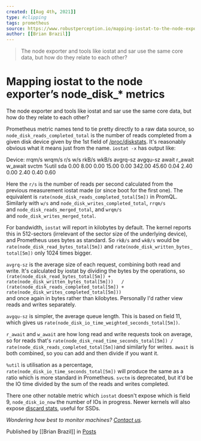 ```yaml
---
created: [[Aug 4th, 2021]]
type: #clipping
tags: prometheus 
source: https://www.robustperception.io/mapping-iostat-to-the-node-exporters-node_disk_-metrics
author: [[Brian Brazil]] 
---
```

> The node exporter and tools like iostat and sar use the same core data, but how do they relate to each other?

# Mapping iostat to the node exporter’s node_disk_* metrics


The node exporter and tools like iostat and sar use the same core data, but how do they relate to each other?

Prometheus metric names tend to tie pretty directly to a raw data source, so `node_disk_reads_completed_total` is the number of reads completed from a given disk device given by the 1st field of [/proc/diskstats](https://www.kernel.org/doc/Documentation/iostats.txt). It's reasonably obvious what it means just from the name. `iostat -x` has output like:

Device: rrqm/s wrqm/s  r/s   w/s rkB/s  wkB/s avgrq-sz avgqu-sz await r\_await w\_await svctm %util
sda       0.00  8.00  0.00 15.00  0.00 342.00    45.60     0.04  2.40    0.00    2.40  0.40  0.60

Here the `r/s` is the number of reads per second calculated from the previous measurement iostat made (or since boot for the first one). The equivalent is `rate(node_disk_reads_completed_total[5m])` in PromQL. Similarly with `w/s` and `node_disk_writes_completed_total`, `rrqm/s` and `node_disk_reads_merged_total`, and `wrqm/s` and `node_disk_writes_merged_total`.

For bandwidth, `iostat` will report in kilobytes by default. The kernel reports this in 512-sectors (irrelevant of the sector size of the underlying device), and Prometheus uses bytes as standard. So `rkB/s` and `wkB/s` would be `rate(node_disk_read_bytes_total[5m])` and `rate(node_disk_written_bytes_total[5m])` only 1024 times bigger.

`avgrq-sz` is the average size of each request, combining both read and write. It's calculated by iostat by dividing the bytes by the operations, so  
`(rate(node_disk_read_bytes_total[5m]) + rate(node_disk_written_bytes_total[5m]))  
/  
(rate(node_disk_reads_completed_total[5m]) + rate(node_disk_writes_completed_total[5m]))`  
and once again in bytes rather than kilobytes. Personally I'd rather view reads and writes separately.

`avgqu-sz` is simpler, the average queue length. This is based on field 11, which gives us `rate(node_disk_io_time_weighted_seconds_total[5m])`.

`r_await` and `w_await` are how long read and write requests took on average, so for reads that's `rate(node_disk_read_time_seconds_total[5m]) / rate(node_disk_reads_completed_total[5m])`and similarly for writes. `await` is both combined, so you can add and then divide if you want it.

`%util` is utilisation as a percentage, `rate(node_disk_io_time_seconds_total[5m])` will produce the same as a ratio which is more standard in Prometheus. `svctm` is deprecated, but it'd be the IO time divided by the sum of the reads and writes completed.

There one other notable metric which `iostat` doesn't expose which is field 9, `node_disk_io_now` the number of IOs in progress. Newer kernels will also expose [discard stats](https://lwn.net/Articles/756667/), useful for SSDs.

_Wondering how best to monitor machines? [Contact us](mailto:prometheus@robustperception.io)._

Published by [[Brian Brazil]] in [Posts](https://www.robustperception.io/category/posts)
